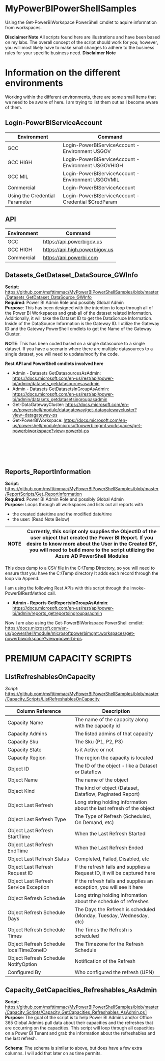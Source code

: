 # MyPowerBIPowerShellSamples
Using the Get-PowerBIWorkspace PowerShell cmdlet to aquire information from workspaces.

**Disclaimer Note**
All scripts found here are illustrations and have been based on my labs.  The overall concept of the script should work for you; however, you will most likely have to make small changes to adhere to the business rules for your specific business need.
**Disclaimer Note**

# Information on the different environments
Working within the different environments, there are some small items that we need to be aware of here.  I am trying to list them out as I become aware of them.

## Login-PowerBIServiceAccount
| Environment | Command |
| --- | --- |
| GCC | Login-PowerBIServiceAccount -Environment USGOV |
| GCC HIGH | Login-PowerBIServiceAccount -Environment USGOVHIGH |
| GCC MIL | Login-PowerBIServiceAccount -Environment USGOVMIL |
| Commercial | Login-PowerBIServiceAccount |
| Using the Credential Parameter | Login-PowerBIServiceAccount -Credential $CredParam |

## API
| Environment | Command |
| --- | --- |
| GCC | https://api.powerbigov.us |
| GCC HIGH | https://api.high.powerbigov.us |
| Commercial | https://api.powerbi.com |



## Datasets_GetDataset_DataSource_GWInfo
**Script**: https://github.com/msfttimmac/MyPowerBIPowerShellSamples/blob/master/Datasets_GetDataset_DataSource_GWInfo
<br>
**Required**: Power BI Admin Role and possibly Global Admin<br>
**Purpose**:
This has been designed with the intention to loop through all of the Power BI Workspaces and grab all of the dataset related information.  Additionally, it will take the Dataset ID to get the DataSoruce Information.  Inside of the DataSource Information is the Gateway ID.  I utilize the Gateway ID and the Gateway PowerShell cmdlets to get the Name of the Gateway Cluster.

**NOTE**: This has been coded based on a single datasource to a single dataset.  If you have a scenario where there are multiple datasources to a single dataset, you will need to update/modify the code.

**Rest API and PowerShell cmdlets involved here**
* Admin - Datasets GetDatasourcesAsAdmin: https://docs.microsoft.com/en-us/rest/api/power-bi/admin/datasets_getdatasourcesasadmin
* Admin - Datasets GetDatasetsInGroupAsAdmin: https://docs.microsoft.com/en-us/rest/api/power-bi/admin/datasets_getdatasetsingroupasadmin
* Get-DataGatewayCluster: https://docs.microsoft.com/en-us/powershell/module/datagateway/get-datagatewaycluster?view=datagateway-ps
* Get-PowerBIWorkspace: https://docs.microsoft.com/en-us/powershell/module/microsoftpowerbimgmt.workspaces/get-powerbiworkspace?view=powerbi-ps

<br><br><br><br>


## Reports_ReportInformation
**Script**: https://github.com/msfttimmac/MyPowerBIPowerShellSamples/blob/master/ReportScripts/Get_ReportInformation <br>
**Required**: Power BI Admin Role and possibly Global Admin<br>
**Purpose**:
Loops through all workspaces and lists out all reports with 
 - the created date/time and the modified date/time
 - the user: (Read Note Below)
 
 | NOTE | Currently, this script only supplies the ObjectID of the user object that created the Power BI Report.  If you desire to know more about the User in the Created BY, you will need to build more to the script utilizing the Azure AD PowerShell Modules |
 | --- | --- |
 
 
This does dump to a CSV file in the C:\Temp Directory, so you will need to ensure that you have the C:\Temp directory
It adds each record through the loop via Append.

I am using the following Rest APIs with this script through the Invoke-PowerBIRestMethod call.
 - **Admin - Reports GetReportsInGroupAsAdmin**: https://docs.microsoft.com/en-us/rest/api/power-bi/admin/reports_getreportsingroupasadmin
 
Now I am also using the Get-PowerBIWorkspace PowerShell cmdlet: https://docs.microsoft.com/en-us/powershell/module/microsoftpowerbimgmt.workspaces/get-powerbiworkspace?view=powerbi-ps.


# PREMIUM CAPACITY SCRIPTS
## ListRefreshablesOnCapacity

*Script*: https://github.com/msfttimmac/MyPowerBIPowerShellSamples/blob/master/Capacity_Scripts/ListRefreshablesOnCapacity

| Column Reference | Description |
| --- | --- |
|Capacity Name	| The name of the capacity along with the capacity id |
|Capacity Admins	|The listed admins of that capacity |
|Capacity Sku	| The Sku (P1, P2, P3) |
|Capacity State	| Is it Active or not |
|Capacity Region	| The region the capacity is located |
|Object ID	| The ID of the object - like a Dataset or Dataflow |
|Object Name	| The name of the object |
|Object Kind	| The kind of object (Dataset, Dataflow, Paginated Report) |
|Object Last Refresh	| Long string holding information about the last refresh of the object |
|Object Last Refresh Type | 	The Type of Refresh (Scheduled, On Demand, etc) |
|Object Last Refresh StartTime | When the Last Refresh Started |
|Object Last Refresh EndTime | When the Last Refresh Ended |
|Object Last Refresh Status	| Completed, Failed, Disabled, etc |
|Object Last Refresh Request ID | If the refresh fails and supplies a Request ID, it will be captured here |
|Object Last Refresh Service Exception | If the refresh fails and supplies an exception, you will see it here |
|Object Refresh Schedule	| Long string holding infromation about the schedule of refreshes |
|Object Refresh Schedule Days | The Days the Refresh is scheduled (Monday, Tuesday, Wednesday, etc) |
|Object Refresh Schedule Times | The Times the Refresh is scheduled |
|Object Refresh Schedule localTimeZoneID | The Timezone for the Refresh Schedule |
|Object Refresh Schedule NotifyOption | Notification of the Refresh |
|Configured By	| Who configured the refresh (UPN) |


## Capacity_GetCapacities_Refreshables_AsAdmin
**Script**: https://github.com/msfttimmac/MyPowerBIPowerShellSamples/blob/master/Capacity_Scripts/Capacity_GetCapacities_Refreshables_AsAdmin.ps1
**Purpose**: The goal of the script is to help Power BI Admins and/or Office 365 Global Admins pull data about their capacities and the refreshes that are occurring on the capacities. This script will loop through all capacities on a Power BI Tenant and grab the information about the refreshables and the last refresh. 

**Schema**: The schema is similar to above, but does have a few extra columns.  I will add that later on as time permits.


